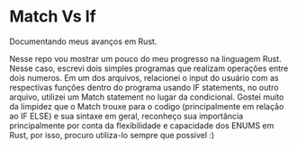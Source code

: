 # Match Vs If
Documentando meus avanços em Rust.

Nesse repo vou mostrar um pouco do meu progresso na linguagem Rust.
Nesse caso, escrevi dois simples programas que realizam operações entre dois numeros. Em um dos arquivos, relacionei o input do usuário com as respectivas funções dentro do programa usando IF statements, no outro arquivo, utilizei um Match statement no lugar da condicional. Gostei muito da limpidez que o Match trouxe para o codigo (principalmente em relação ao IF ELSE) e sua sintaxe em geral, reconheço sua importância principalmente por conta da flexibilidade e capacidade dos ENUMS em Rust, por isso, procuro utiliza-lo sempre que possivel :)
